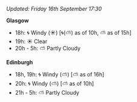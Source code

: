 *Updated: Friday 16th September 17:30*

**Glasgow**

* 18h: :cyclone: Windy (:sunny:) [:cyclone:(:partly_sunny:) as of 10h, :partly_sunny: as of 15h]
* 19h: :sunny: Clear
* 20h - 5h: :partly_sunny: Partly Cloudy

**Edinburgh**

* 18h, 19h: :cyclone: Windy (:partly_sunny:) [:partly_sunny: as of 16h]
* 20h: :cyclone: Windy (:partly_sunny:) [:partly_sunny: as of 10h]
* 21h - 5h: :partly_sunny: Partly Cloudy
